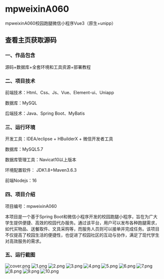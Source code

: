 # mpweixinA060
mpweixinA060校园跑腿微信小程序Vue3（原生+unipp）
 
## 查看主页获取源码


### 一、作品包含

源码+数据库+全套环境和工具资源+部署教程

### 二、项目技术

前端技术：Html、Css、Js、Vue、Element-ui、Uniapp

数据库：MySQL

后端技术：Java、Spring Boot、MyBatis

  

### 三、运行环境

开发工具：IDEA/eclipse + HBuilderX + 微信开发者工具

数据库：MySQL5.7

数据库管理工具：Navicat10以上版本

环境配置软件： JDK1.8+Maven3.6.3

前端Nodejs：16


### 四、项目介绍
项目编号：mpweixinA060

本项目是一个基于Spring Boot和微信小程序开发的校园跑腿小程序，旨在为广大学生提供便捷、高效的校园代办服务。通过该平台，用户可以发布各种跑腿需求，如代买物品、送餐取件、文具采购等，而服务人员则可以接单并完成任务。该项目不仅提高了校园生活的便捷性，也促进了校园社区的互动与协作，满足了现代学生对高效服务的需求。


### 五、运行截图

![cover.png](./cover.png)
![1.png](./1.png)
![2.png](./2.png)
![3.png](./3.png)
![4.png](./4.png)
![5.png](./5.png)
![6.png](./6.png)
![7.png](./7.png)
![8.png](./8.png)
![9.png](./9.png)
![10.png](./10.png)




  
